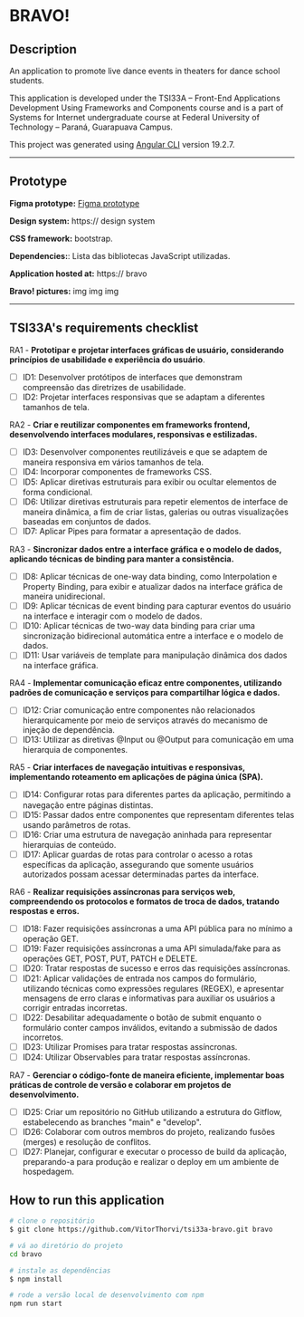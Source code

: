# BRAVO!

## Description

An application to promote live dance events in theaters for dance school students.

This application is developed under the TSI33A – Front-End Applications Development Using Frameworks and Components course and is a part of Systems for Internet undergraduate course at Federal University of Technology – Paraná, Guarapuava Campus.

This project was generated using [Angular CLI](https://github.com/angular/angular-cli) version 19.2.7.

---

## Prototype

[//]: # (todo add figma prototype link)
**Figma prototype:** [Figma prototype](https://www.figma.com/design/F7KYId6cohxkvfpYq4qNKs/Bravo-?node-id=4-2&t=HMKtB8GVXNhpDMHQ-1)

[//]: # (todo add design system link )
**Design system:** https:// design system

[//]: # (todo define a css framework)
**CSS framework:** bootstrap.

[//]: # (todo LAST : copy dependencies from package.json file)
**Dependencies:**: Lista das bibliotecas JavaScript utilizadas.

[//]: # (todo LAST : add URL to application)
**Application hosted at:** https:// bravo

[//]: # (todo LAST : add images from the application)
**Bravo! pictures:** img img img

---

## TSI33A's requirements checklist

RA1 - **Prototipar e projetar interfaces gráficas de usuário, considerando princípios de usabilidade e experiência do usuário**.

- [ ] ID1: Desenvolver protótipos de interfaces que demonstram compreensão das diretrizes de usabilidade.
- [ ] ID2: Projetar interfaces responsivas que se adaptam a diferentes tamanhos de tela.

RA2 - **Criar e reutilizar componentes em frameworks frontend, desenvolvendo interfaces modulares, responsivas e estilizadas.**

- [ ] ID3: Desenvolver componentes reutilizáveis e que se adaptem de maneira responsiva em vários tamanhos de tela.
- [ ] ID4: Incorporar componentes de frameworks CSS.
- [ ] ID5: Aplicar diretivas estruturais para exibir ou ocultar elementos de forma condicional.
- [ ] ID6: Utilizar diretivas estruturais para repetir elementos de interface de maneira dinâmica, a fim de criar listas, galerias ou outras visualizações baseadas em conjuntos de dados.
- [ ] ID7: Aplicar Pipes para formatar a apresentação de dados.

RA3 - **Sincronizar dados entre a interface gráfica e o modelo de dados, aplicando técnicas de binding para manter a consistência.**

- [ ] ID8: Aplicar técnicas de one-way data binding, como Interpolation e Property Binding, para exibir e atualizar dados na interface gráfica de maneira unidirecional.
- [ ] ID9: Aplicar técnicas de event binding para capturar eventos do usuário na interface e interagir com o modelo de dados.
- [ ] ID10: Aplicar técnicas de two-way data binding para criar uma sincronização bidirecional automática entre a interface e o modelo de dados.
- [ ] ID11: Usar variáveis de template para manipulação dinâmica dos dados na interface gráfica.

RA4 - **Implementar comunicação eficaz entre componentes, utilizando padrões de comunicação e serviços para compartilhar lógica e dados.**

- [ ] ID12: Criar comunicação entre componentes não relacionados hierarquicamente por meio de serviços através do mecanismo de injeção de dependência.
- [ ] ID13: Utilizar as diretivas @Input ou @Output para comunicação em uma hierarquia de componentes.

RA5 - **Criar interfaces de navegação intuitivas e responsivas, implementando roteamento em aplicações de página única (SPA).**

- [ ] ID14: Configurar rotas para diferentes partes da aplicação, permitindo a navegação entre páginas distintas.
- [ ] ID15: Passar dados entre componentes que representam diferentes telas usando parâmetros de rotas.
- [ ] ID16: Criar uma estrutura de navegação aninhada para representar hierarquias de conteúdo.
- [ ] ID17: Aplicar guardas de rotas para controlar o acesso a rotas específicas da aplicação, assegurando que somente usuários autorizados possam acessar determinadas partes da interface.

RA6 - **Realizar requisições assíncronas para serviços web, compreendendo os protocolos e formatos de troca de dados, tratando respostas e erros.**

- [ ] ID18: Fazer requisições assíncronas a uma API pública para no mínimo a operação GET.
- [ ] ID19: Fazer requisições assíncronas a uma API simulada/fake para as operações GET, POST, PUT, PATCH e DELETE.
- [ ] ID20: Tratar respostas de sucesso e erros das requisições assíncronas.
- [ ] ID21: Aplicar validações de entrada nos campos do formulário, utilizando técnicas como expressões regulares (REGEX), e apresentar mensagens de erro claras e informativas para auxiliar os usuários a corrigir entradas incorretas.
- [ ] ID22: Desabilitar adequadamente o botão de submit enquanto o formulário conter campos inválidos, evitando a submissão de dados incorretos.
- [ ] ID23: Utilizar Promises para tratar respostas assíncronas.
- [ ] ID24: Utilizar Observables para tratar respostas assíncronas.

RA7 - **Gerenciar o código-fonte de maneira eficiente, implementar boas práticas de controle de versão e colaborar em projetos de desenvolvimento.**

- [ ] ID25: Criar um repositório no GitHub utilizando a estrutura do Gitflow, estabelecendo as branches "main" e "develop".
- [ ] ID26: Colaborar com outros membros do projeto, realizando fusões (merges) e resolução de conflitos.
- [ ] ID27: Planejar, configurar e executar o processo de build da aplicação, preparando-a para produção e realizar o deploy em um ambiente de hospedagem.

## How to run this application

```bash
# clone o repositório
$ git clone https://github.com/VitorThorvi/tsi33a-bravo.git bravo

# vá ao diretório do projeto
cd bravo

# instale as dependências
$ npm install

# rode a versão local de desenvolvimento com npm
npm run start

```


